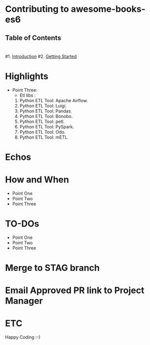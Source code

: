 # Contributing to awesome-books-es6
 ## Table of Contents
 #
 #1. [Introduction](#introduction)
 #2. [Getting Started](#getting-started)

 # Highlights
 
 - Point Three: 
   * Etl libs : 
	1) Python ETL Tool: Apache Airflow.
	2) Python ETL Tool: Luigi.
	3) Python ETL Tool: Pandas.
	4) Python ETL Tool: Bonobo.
	5) Python ETL Tool: petl.
	6) Python ETL Tool: PySpark.
	7) Python ETL Tool: Odo.
	8) Python ETL Tool: mETL. 


 # Echos
 
 
 # How and When 
 
 - Point One 
 - Point Two
 - Point Three


 # TO-DOs
 

 - Point One 
 - Point Two
 - Point Three

 # Merge to STAG branch
 # Email Approved PR link to Project Manager
 # ETC

Happy Coding :-)

